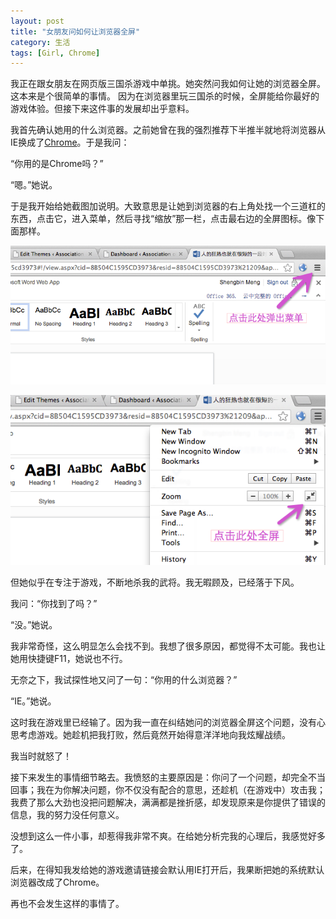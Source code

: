 ```yaml
---
layout: post
title: "女朋友问如何让浏览器全屏"
category: 生活
tags: [Girl, Chrome]
---
```


我正在跟女朋友在网页版三国杀游戏中单挑。她突然问我如何让她的浏览器全屏。这本来是个很简单的事情。
因为在浏览器里玩三国杀的时候，全屏能给你最好的游戏体验。但接下来这件事的发展却出乎意料。

<!--more-->
我首先确认她用的什么浏览器。之前她曾在我的强烈推荐下半推半就地将浏览器从IE换成了[Chrome](http://www.google.com/chrome)。于是我问：

“你用的是Chrome吗？”

“嗯。”她说。

于是我开始给她截图加说明。大致意思是让她到浏览器的右上角处找一个三道杠的东西，点击它，进入菜单，然后寻找“缩放”那一栏，点击最右边的全屏图标。像下面那样。

![截图-Chrome菜单](/images/2013-07-21-menu.png)

![截图-点击全屏](/images/2013-07-21-fullscreen.png)

   

但她似乎在专注于游戏，不断地杀我的武将。我无暇顾及，已经落于下风。

我问：“你找到了吗？”

“没。”她说。

我非常奇怪，这么明显怎么会找不到。我想了很多原因，都觉得不太可能。我也让她用快捷键F11，她说也不行。

无奈之下，我试探性地又问了一句：“你用的什么浏览器？”

“IE。”她说。

这时我在游戏里已经输了。因为我一直在纠结她问的浏览器全屏这个问题，没有心思考虑游戏。她趁机把我打败，然后竟然开始得意洋洋地向我炫耀战绩。

我当时就怒了！

接下来发生的事情细节略去。我愤怒的主要原因是：你问了一个问题，却完全不当回事；我在为你解决问题，你不仅没有配合的意思，还趁机（在游戏中）攻击我；
我费了那么大劲也没把问题解决，满满都是挫折感，却发现原来是你提供了错误的信息，我的努力没任何意义。

没想到这么一件小事，却惹得我非常不爽。在给她分析完我的心理后，我感觉好多了。

后来，在得知我发给她的游戏邀请链接会默认用IE打开后，我果断把她的系统默认浏览器改成了Chrome。

再也不会发生这样的事情了。